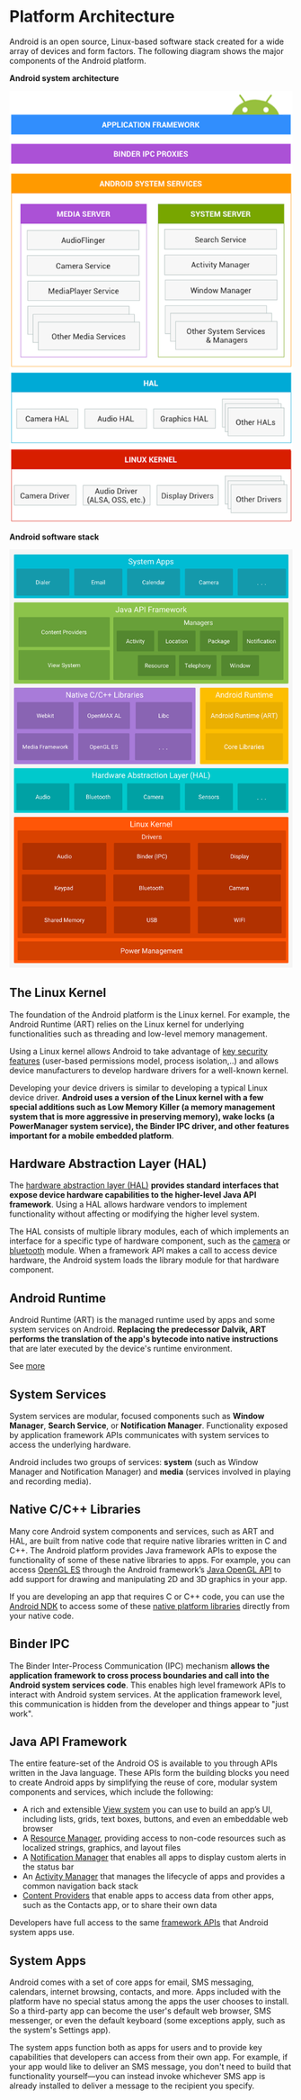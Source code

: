 # Platform Architecture

Android is an open source, Linux-based software stack created for a wide array of devices and form factors. The following diagram shows the major components of the Android platform.

**Android system architecture**

![Android system architecture](/resources/ape_fwk_all.png)

**Android software stack**

![Android software stack](/resources/android-stack_2x.png)


## The Linux Kernel

The foundation of the Android platform is the Linux kernel. For example, the Android Runtime (ART) relies on the Linux kernel for underlying functionalities such as threading and low-level memory management.

Using a Linux kernel allows Android to take advantage of [key security features](https://source.android.com/security/overview/kernel-security.html) (user-based permissions model, process isolation,..) and allows device manufacturers to develop hardware drivers for a well-known kernel.

Developing your device drivers is similar to developing a typical Linux device driver. **Android uses a version of the Linux kernel with a few special additions such as Low Memory Killer (a memory management system that is more aggressive in preserving memory), wake locks (a PowerManager system service), the Binder IPC driver, and other features important for a mobile embedded platform**.


## Hardware Abstraction Layer (HAL)

The [hardware abstraction layer (HAL)](https://source.android.com/devices/architecture/hal-types) **provides standard interfaces that expose device hardware capabilities to the higher-level Java API framework**. Using a HAL allows hardware vendors to implement functionality without affecting or modifying the higher level system.

The HAL consists of multiple library modules, each of which implements an interface for a specific type of hardware component, such as the [camera](https://source.android.com/devices/camera/index.html) or [bluetooth](https://source.android.com/devices/bluetooth.html) module. When a framework API makes a call to access device hardware, the Android system loads the library module for that hardware component.


## Android Runtime

Android Runtime (ART) is the managed runtime used by apps and some system services on Android. **Replacing the predecessor Dalvik, ART performs the translation of the app's bytecode into native instructions** that are later executed by the device's runtime environment. 

See [more](art.md)


## System Services

System services are modular, focused components such as **Window Manager**, **Search Service**, or **Notification Manager**. Functionality exposed by application framework APIs communicates with system services to access the underlying hardware. 

Android includes two groups of services: **system** (such as Window Manager and Notification Manager) and **media** (services involved in playing and recording media).


## Native C/C++ Libraries

Many core Android system components and services, such as ART and HAL, are built from native code that require native libraries written in C and C++. The Android platform provides Java framework APIs to expose the functionality of some of these native libraries to apps. For example, you can access [OpenGL ES](https://developer.android.com/guide/topics/graphics/opengl) through the Android framework’s [Java OpenGL API](https://developer.android.com/reference/android/opengl/package-summary.html) to add support for drawing and manipulating 2D and 3D graphics in your app.

If you are developing an app that requires C or C++ code, you can use the [Android NDK](https://developer.android.com/ndk/index.html) to access some of these [native platform libraries](https://developer.android.com/ndk/guides/stable_apis.html) directly from your native code.

## Binder IPC

The Binder Inter-Process Communication (IPC) mechanism **allows the application framework to cross process boundaries and call into the Android system services code**. This enables high level framework APIs to interact with Android system services. At the application framework level, this communication is hidden from the developer and things appear to "just work".


## Java API Framework

The entire feature-set of the Android OS is available to you through APIs written in the Java language. These APIs form the building blocks you need to create Android apps by simplifying the reuse of core, modular system components and services, which include the following:

* A rich and extensible [View system](https://developer.android.com/guide/topics/ui/overview.html) you can use to build an app’s UI, including lists, grids, text boxes, buttons, and even an embeddable web browser
* A [Resource Manager](https://developer.android.com/guide/topics/resources/overview.html), providing access to non-code resources such as localized strings, graphics, and layout files
* A [Notification Manager](https://developer.android.com/guide/topics/ui/notifiers/notifications.html) that enables all apps to display custom alerts in the status bar
* An [Activity Manager](https://developer.android.com/guide/components/activities.html) that manages the lifecycle of apps and provides a common navigation back stack
* [Content Providers](https://developer.android.com/guide/topics/providers/content-providers.html) that enable apps to access data from other apps, such as the Contacts app, or to share their own data

Developers have full access to the same [framework APIs](https://developer.android.com/reference/packages.html) that Android system apps use.


## System Apps

Android comes with a set of core apps for email, SMS messaging, calendars, internet browsing, contacts, and more. Apps included with the platform have no special status among the apps the user chooses to install. So a third-party app can become the user's default web browser, SMS messenger, or even the default keyboard (some exceptions apply, such as the system's Settings app).

The system apps function both as apps for users and to provide key capabilities that developers can access from their own app. For example, if your app would like to deliver an SMS message, you don't need to build that functionality yourself—you can instead invoke whichever SMS app is already installed to deliver a message to the recipient you specify.